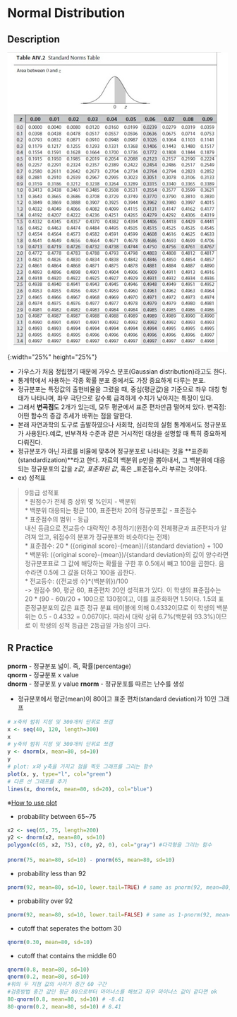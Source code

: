 Normal Distribution
===================
## Description
![Standard Norms Table](./images/standard_norms_table.jpg){:width="25%" height="25%"}  
- 가우스가 처음 정립했기 때문에 가우스 분포(Gaussian distribution)라고도 한다.
- 통계학에서 사용하는 각종 확률 분포 중에서도 가장 중요하게 다루는 분포.
- 정규분포는 특정값의 출현비율을 그렸을 때, 중심(평균값)을 기준으로 좌우 대칭 형태가 나타나며, 좌우 극단으로 갈수록 급격하게 수치가 낮아지는 특징이 있다.
- 그래서 **변곡점**도 2개가 있는데, 모두 평균에서 표준 편차만큼 떨어져 있다. 변곡점: 어떤 함수의 증감 추세가 바뀌는 점을 말한다.
- 본래 자연과학의 도구로 출발하였으나 사회학, 심리학의 실험 통계에서도 정규분포가 사용된다.예로, 빈부격차 수준과 같은 거시적인 대상을 설명할 때 특히 중요하게 다뤄진다.
- 정규분포가 아닌 자료를 비율에 맞추어 정규분포로 나타내는 것을 **표준화(standardization)**라고 한다. 자료의 백분위 p만을 뽑아내서, 그 백분위에 대응되는 정규분포의 값을 _z값_, _표준화된 값_, 혹은 _표준점수_라 부르는 것이다.  
- ex) 성적표
>9등급 성적표  
    * 원점수가 전체 중 상위 몇 %인지 - 백분위  
    * 백분위 대응되는 평균 100, 표준편차 20의 정규분포값 - 표준점수  
    * 표준점수의 범위 - 등급  
> 내신 등급으로 전교등수 대략적인 추정하기(원점수의 전체평균과 표준편차가 알려져 있고, 워점수의 분포가 정규분포와 비슷하다는 전제)  
    * 표준점수: 20 * ({original score}-{mean})/{standard deviation} + 100  
    * 백분위: ({original score}-{mean})/{standard deviation}의 값이 양수라면 정규분포표로 그 값에 해당하는 확률을 구한 후 0.5에서 빼고 100을 곱한다. 음수라면 0.5에 그 값을 더하고 100을 곱한다.  
    * 전교등수: ({전교생 수}*{백분위})/100  
    -> 원점수 90, 평균 60, 표준편차 20인 성적표가 있다. 이 학생의 표준점수는 20 * (90 - 60)/20 + 100으로 130점이고, 이를 표준화하면 1.5이다. 1.5의 표준정규분포의 값은 표준 정규 분표 테이블에 의해 0.4332이므로 이 학생의 백분위는 0.5 - 0.4332 = 0.067이다. 따라서 대략 상위 6.7%(백분위 93.3%)이므로 이 학생의 성적 등급은 2등급일 가능성이 크다.  

## R Practice
**pnorm** - 정규분포 넓이. 즉, 확률(percentage)  
**qnorm** - 정규분포 x value  
**dnorm** - 정규분포 y value
**rnorm** - 정규분포를 따르는 난수를 생성  

- 정규분포에서 평균(mean)이 80이고 표준 편차(standard deviation)가 10인 그래프
```R
# x축의 범위 지정 및 300개의 단위로 쪼갬
x <- seq(40, 120, length=300)
x
# y축의 범위 지정 및 300개의 단위로 쪼갬
y <- dnorm(x, mean=80, sd=10)
y
# plot: x와 y축을 가지고 점을 찍듯 그래프를 그리는 함수
plot(x, y, type="l", col="green")
# 다른 선 그래프를 추가
lines(x, dnorm(x, mean=80, sd=20), col="blue")
```
※[How to use plot](./func-plot.md)

- probability between 65~75
```R
x2 <- seq(65, 75, length=200)
y2 <- dnorm(x2, mean=80, sd=10)
polygon(c(65, x2, 75), c(0, y2, 0), col="gray") #다각형을 그리는 함수

pnorm(75, mean=80, sd=10) - pnorm(65, mean=80, sd=10)
```
- probability less than 92
```R
pnorm(92, mean=80, sd=10, lower.tail=TRUE) # same as pnorm(92, mean=80, sd=10)
```
- probability over 92
```R
pnorm(92, mean=80, sd=10, lower.tail=FALSE) # same as 1-pnorm(92, mean=80, sd=10)
```
- cutoff that seperates the bottom 30
```R
qnorm(0.30, mean=80, sd=10)
```
- cutoff that contains the middle 60
```R
qnorm(0.8, mean=80, sd=10)
qnorm(0.2, mean=80, sd=10)
#위의 두 지점 값의 사이가 중간 60 구간
#검증방법 중간 값인 평균 80으로부터 마이너스를 해보고 좌우 마이너스 값이 같다면 ok
80-qnorm(0.8, mean=80, sd=10) # -8.41
80-qnorm(0.2, mean=80, sd=10) # 8.41
```